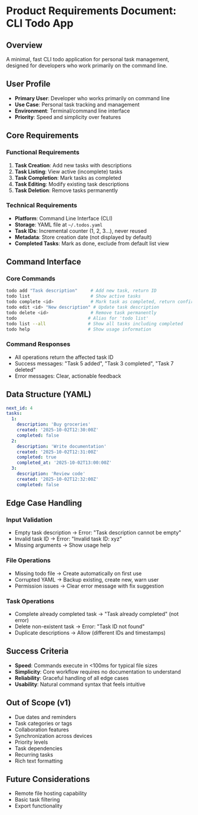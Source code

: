 # Product Requirements Document: CLI Todo App

## Overview

A minimal, fast CLI todo application for personal task management, designed for developers who work primarily on the command line.

## User Profile

- **Primary User**: Developer who works primarily on command line
- **Use Case**: Personal task tracking and management
- **Environment**: Terminal/command line interface
- **Priority**: Speed and simplicity over features

## Core Requirements

### Functional Requirements

1. **Task Creation**: Add new tasks with descriptions
2. **Task Listing**: View active (incomplete) tasks
3. **Task Completion**: Mark tasks as completed
4. **Task Editing**: Modify existing task descriptions
5. **Task Deletion**: Remove tasks permanently

### Technical Requirements

- **Platform**: Command Line Interface (CLI)
- **Storage**: YAML file at `~/.todos.yaml`
- **Task IDs**: Incremental counter (1, 2, 3...), never reused
- **Metadata**: Store creation date (not displayed by default)
- **Completed Tasks**: Mark as done, exclude from default list view

## Command Interface

### Core Commands

```bash
todo add "Task description"     # Add new task, return ID
todo list                       # Show active tasks
todo complete <id>              # Mark task as completed, return confirmation
todo edit <id> "New description" # Update task description
todo delete <id>                # Remove task permanently
todo                           # Alias for 'todo list'
todo list --all                # Show all tasks including completed
todo help                      # Show usage information
```

### Command Responses

- All operations return the affected task ID
- Success messages: "Task 5 added", "Task 3 completed", "Task 7 deleted"
- Error messages: Clear, actionable feedback

## Data Structure (YAML)

```yaml
next_id: 4
tasks:
  1:
    description: 'Buy groceries'
    created: '2025-10-02T12:30:00Z'
    completed: false
  2:
    description: 'Write documentation'
    created: '2025-10-02T12:31:00Z'
    completed: true
    completed_at: '2025-10-02T13:00:00Z'
  3:
    description: 'Review code'
    created: '2025-10-02T12:32:00Z'
    completed: false
```

## Edge Case Handling

### Input Validation

- Empty task description → Error: "Task description cannot be empty"
- Invalid task ID → Error: "Invalid task ID: xyz"
- Missing arguments → Show usage help

### File Operations

- Missing todo file → Create automatically on first use
- Corrupted YAML → Backup existing, create new, warn user
- Permission issues → Clear error message with fix suggestion

### Task Operations

- Complete already completed task → "Task already completed" (not error)
- Delete non-existent task → Error: "Task ID not found"
- Duplicate descriptions → Allow (different IDs and timestamps)

## Success Criteria

- **Speed**: Commands execute in <100ms for typical file sizes
- **Simplicity**: Core workflow requires no documentation to understand
- **Reliability**: Graceful handling of all edge cases
- **Usability**: Natural command syntax that feels intuitive

## Out of Scope (v1)

- Due dates and reminders
- Task categories or tags
- Collaboration features
- Synchronization across devices
- Priority levels
- Task dependencies
- Recurring tasks
- Rich text formatting

## Future Considerations

- Remote file hosting capability
- Basic task filtering
- Export functionality
